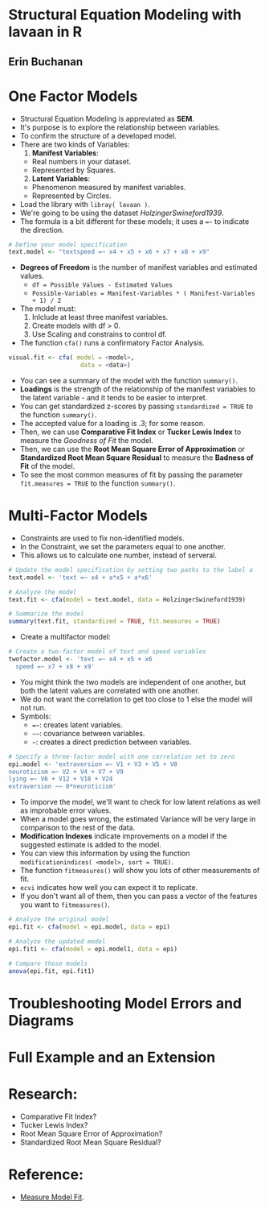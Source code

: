 # Structural Equation Modeling with lavaan in R
## Erin Buchanan

# One Factor Models
- Structural Equation Modeling is appreviated as **SEM**.
- It's purpose is to explore the relationship between variables.
- To confirm the structure of a developed model.
- There are two kinds of Variables:
  1. **Manifest Variables**:
    * Real numbers in your dataset.
    * Represented by Squares.
  2. **Latent Variables**:
    * Phenomenon measured by manifest variables.
    * Represented by Circles.
- Load the library with `libray( lavaan )`.
- We're going to be using the dataset *HolzingerSwineford1939*.
- The formula is a bit different for these models; it uses a `=~` to indicate the direction.
```r
# Define your model specification
text.model <- "textspeed =~ x4 + x5 + x6 + x7 + x8 + x9"
```
- **Degrees of Freedom** is the number of manifest variables and estimated values.
  - `df = Possible Values - Estimated Values`
  - `Possible-Variables = Manifest-Variables * ( Manifest-Variables + 1) / 2`
- The model must:
  1. Inlclude at least three manifest variables.
  2. Create models with df > 0.
  3. Use Scaling and constrains to control df.
- The function `cfa()` runs a confirmatory Factor Analysis.
```r
visual.fit <- cfa( model = <model>,
                    data = <data>)
```
- You can see a summary of the model with the function `summary()`.
- **Loadings** is the strength of the relationship of the manifest variables to the latent variable - and it tends to be easier to interpret.
- You can get standardized z-scores by passing `standardized = TRUE` to the function `summary()`.
- The accepted value for a loading is .3; for some reason.
- Then, we can use **Comparative Fit Index** or **Tucker Lewis Index** to measure the *Goodness of Fit* the model.
- Then, we can use the **Root Mean Square Error of Approximation** or **Standardized Root Mean Square Residual** to measure the **Badness of Fit** of the model.
- To see the most common measures of fit by passing the parameter `fit.measures = TRUE` to the function `summary()`.


# Multi-Factor Models
- Constraints are used to fix non-identified models.
- In the Constraint, we set the parameters equal to one another.
- This allows us to calculate one number, instead of serveral.
```r
# Update the model specification by setting two paths to the label a
text.model <- 'text =~ x4 + a*x5 + a*x6'

# Analyze the model
text.fit <- cfa(model = text.model, data = HolzingerSwineford1939)

# Summarize the model
summary(text.fit, standardized = TRUE, fit.measures = TRUE)
```
- Create a multifactor model:
```r
# Create a two-factor model of text and speed variables
twofactor.model <- 'text =~ x4 + x5 + x6
  speed =~ x7 + x8 + x9'
```
- You might think the two models are independent of one another, but both the latent values are correlated with one another.
- We do not want the correlation to get too close to 1 else the model will not run.
- Symbols:
  * `=~`: creates latent variables.
  * `~~`: covariance between variables.
  *  `~`: creates a direct prediction between variables.
```r
# Specify a three-factor model with one correlation set to zero
epi.model <- 'extraversion =~ V1 + V3 + V5 + V8
neuroticism =~ V2 + V4 + V7 + V9
lying =~ V6 + V12 + V18 + V24
extraversion ~~ 0*neuroticism'
```
- To imporve the model, we'll want to check for low latent relations as well as improbable error values.
- When a model goes wrong, the estimated Variance will be very large in comparison to the rest of the data.
- **Modification Indexes** indicate improvements on a model if the suggested estimate is added to the model.
- You can view this information by using the function `modificationindices( <model>, sort = TRUE)`.
- The function `fitmeasures()` will show you lots of other measurements of fit.
- `ecvi` indicates how well you can expect it to replicate.
- If you don't want all of them, then you can pass a vector of the features you want to `fitmeasures()`.
```r
# Analyze the original model
epi.fit <- cfa(model = epi.model, data = epi)

# Analyze the updated model
epi.fit1 <- cfa(model = epi.model1, data = epi)

# Compare those models
anova(epi.fit, epi.fit1)
```


# Troubleshooting Model Errors and Diagrams

# Full Example and an Extension

# Research:
- Comparative Fit Index?
- Tucker Lewis Index?
- Root Mean Square Error of Approximation?
- Standardized Root Mean Square Residual?

# Reference:
- [Measure Model Fit](http://davidakenny.net/cm/fit.htm).
